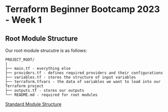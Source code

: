 # Terraform Beginner Bootcamp 2023 - Week 1


## Root Module Structure

Our root module strucutre is as follows:
 
```
PROJECT_ROOT/
|
├── main.tf - everything else 
├── providers.tf - defines required providers and their configurations 
├── variables.tf - stores the structure of input variables
├── terraform.tfvars - the data of variables we want to load into our Terraform project
├── outputs.tf - stores our outputs
└── README.md - required for root modules

```

[Standard Module Structure](https://developer.hashicorp.com/terraform/language/modules/develop/structure)
